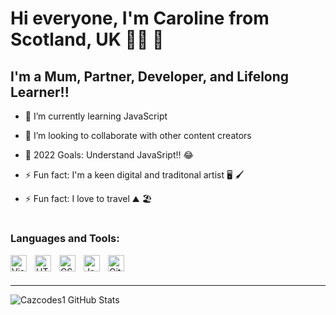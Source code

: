 # Hi everyone, I'm Caroline from Scotland, UK 👩🏻 👋

## I'm a Mum, Partner, Developer, and Lifelong Learner!!

- 🌱 I’m currently learning JavaScript

- 👯 I’m looking to collaborate with other content creators

- 🥅 2022 Goals: Understand JavaSript!! 😂

- ⚡ Fun fact: I'm a keen digital and traditonal artist 🖥 🖌

- ⚡ Fun fact: I love to travel ⛰ 🏖

#

### Languages and Tools:

<img align="left" alt="Visual Studio Code" width="26px" src="https://cdn.jsdelivr.net/gh/devicons/devicon/icons/vscode/vscode-original.svg" style="padding-right:10px;"/>

<img align="left" alt="HTML5" width="26px" src="https://cdn.jsdelivr.net/gh/devicons/devicon/icons/html5/html5-original.svg" style="padding-right:10px;"/>

<img align="left" alt="CSS3" width="26px" src="https://cdn.jsdelivr.net/gh/devicons/devicon/icons/css3/css3-original.svg" style="padding-right:10px;" />

<img align="left" alt="JavaScript" width="26px" src="https://cdn.jsdelivr.net/gh/devicons/devicon/icons/javascript/javascript-original.svg" style="padding-right:10px;"/>

<img align="left" alt="GitHub" width="26px" src="https://user-images.githubusercontent.com/3369400/139447912-e0f43f33-6d9f-45f8-be46-2df5bbc91289.png" style="padding-right:10px;"/>

<br />
<br />

---

<img align="left" alt="Cazcodes1 GitHub Stats" src="https://github-readme-stats.vercel.app/api?username=Cazcodes1&show_icons=true&hide_border=false&title_color=7f2c75=&icon_color=ff7b0f&bg_color=fffcfdtext_color=ffffff&border_color=" />
